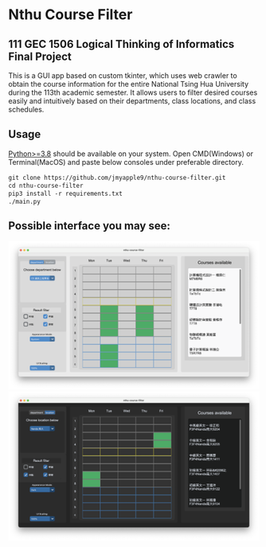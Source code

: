 # Nthu Course Filter

## **111 GEC 1506 Logical Thinking of Informatics** Final Project

This is a GUI app based on custom tkinter, which uses web crawler to obtain the course information for the entire National Tsing Hua University during the 113th academic semester. It allows users to filter desired courses easily and intuitively based on their departments, class locations, and class schedules.


## Usage

[Python>=3.8](https://www.python.org/) should be available on your system.
Open CMD(Windows) or Terminal(MacOS) and paste below consoles under preferable directory.

```console
git clone https://github.com/jmyapple9/nthu-course-filter.git
cd nthu-course-filter
pip3 install -r requirements.txt
./main.py
```


## Possible interface you may see:

![Screenshot](img/demo1.png)
![Screenshot](img/demo2.png)